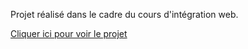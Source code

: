 Projet réalisé dans le cadre du cours d'intégration web.

<a href="https://hexwords.elodiepan.fr">Cliquer ici pour voir le projet</a>
